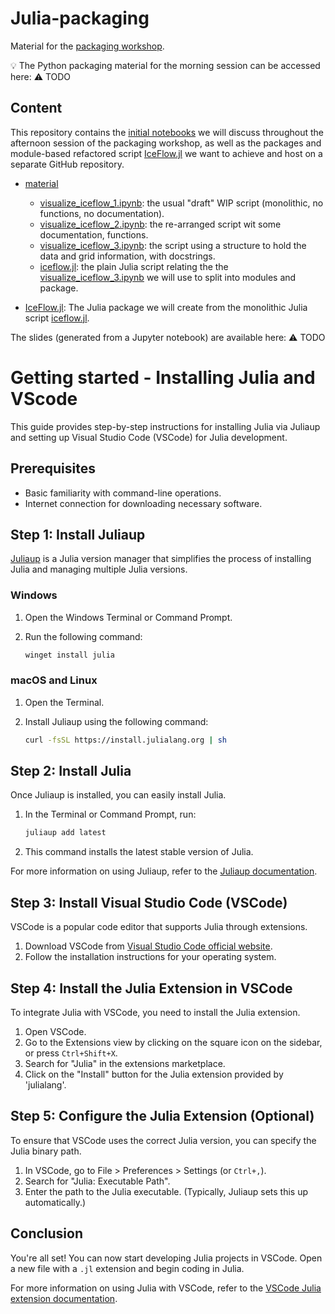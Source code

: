 # Julia-packaging
Material for the [packaging workshop](https://unil-sgc.github.io/events/pkg-workshop/).

:bulb: The Python packaging material for the morning session can be accessed here: :warning: TODO

## Content

This repository contains the [initial notebooks](material/) we will discuss throughout the afternoon session of the packaging workshop, as well as the packages and module-based refactored script [IceFlow.jl](IceFlow.jl/) we want to achieve and host on a separate GitHub repository.
- [material](material/)
    - [visualize_iceflow_1.ipynb](material/visualize_iceflow_1.ipynb): the usual "draft" WIP script (monolithic, no functions, no documentation).
    - [visualize_iceflow_2.ipynb](material/visualize_iceflow_2.ipynb): the re-arranged script wit some documentation, functions.
    - [visualize_iceflow_3.ipynb](material/visualize_iceflow_3.ipynb): the script using a structure to hold the data and grid information, with docstrings.
    - [iceflow.jl](material/iceflow.jl): the plain Julia script relating the the [visualize_iceflow_3.ipynb](material/visualize_iceflow_3.ipynb) we will use to split into modules and package.

- [IceFlow.jl](IceFlow.jl/): The Julia package we will create from the monolithic Julia script [iceflow.jl](material/iceflow.jl).

The slides (generated from a Jupyter notebook) are available here: :warning: TODO

# Getting started - Installing Julia and VScode

This guide provides step-by-step instructions for installing Julia via Juliaup and setting up Visual Studio Code (VSCode) for Julia development.

## Prerequisites

- Basic familiarity with command-line operations.
- Internet connection for downloading necessary software.

## Step 1: Install Juliaup

[Juliaup](https://github.com/JuliaLang/juliaup) is a Julia version manager that simplifies the process of installing Julia and managing multiple Julia versions.

### Windows

1. Open the Windows Terminal or Command Prompt.
2. Run the following command:

   ```bash
   winget install julia
   ```

### macOS and Linux

1. Open the Terminal.
2. Install Juliaup using the following command:

   ```bash
   curl -fsSL https://install.julialang.org | sh
   ```

## Step 2: Install Julia

Once Juliaup is installed, you can easily install Julia.

1. In the Terminal or Command Prompt, run:

   ```bash
   juliaup add latest
   ```

2. This command installs the latest stable version of Julia.

For more information on using Juliaup, refer to the [Juliaup documentation](https://github.com/JuliaLang/juliaup).

## Step 3: Install Visual Studio Code (VSCode)

VSCode is a popular code editor that supports Julia through extensions.

1. Download VSCode from [Visual Studio Code official website](https://code.visualstudio.com/).
2. Follow the installation instructions for your operating system.

## Step 4: Install the Julia Extension in VSCode

To integrate Julia with VSCode, you need to install the Julia extension.

1. Open VSCode.
2. Go to the Extensions view by clicking on the square icon on the sidebar, or press `Ctrl+Shift+X`.
3. Search for "Julia" in the extensions marketplace.
4. Click on the "Install" button for the Julia extension provided by 'julialang'.

## Step 5: Configure the Julia Extension (Optional)

To ensure that VSCode uses the correct Julia version, you can specify the Julia binary path.

1. In VSCode, go to File > Preferences > Settings (or `Ctrl+,`).
2. Search for "Julia: Executable Path".
3. Enter the path to the Julia executable. (Typically, Juliaup sets this up automatically.)

## Conclusion

You're all set! You can now start developing Julia projects in VSCode. Open a new file with a `.jl` extension and begin coding in Julia.

For more information on using Julia with VSCode, refer to the [VSCode Julia extension documentation](https://www.julia-vscode.org/docs/stable/).
